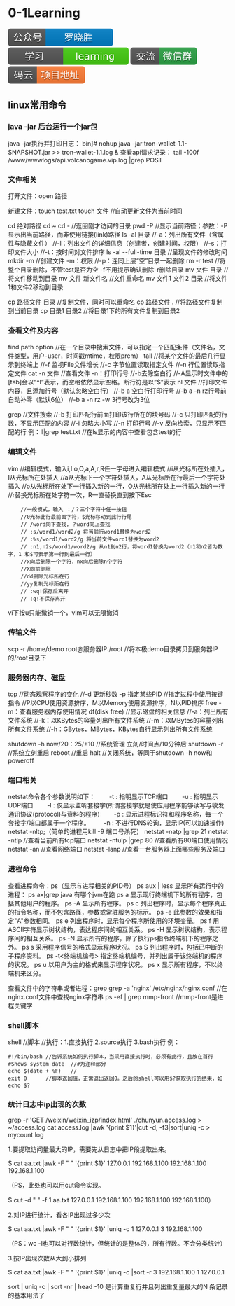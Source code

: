 # 0-1Learning

![alt text](../static/common/svg/luoxiaosheng.svg "公众号")
![alt text](../static/common/svg/luoxiaosheng_learning.svg "学习")
![alt text](../static/common/svg/luoxiaosheng_wechat.svg "微信")
![alt text](../static/common/svg/luoxiaosheng_gitee.svg "码云")

## linux常用命令

### java -jar 后台运行一个jar包
java -jar执行并打印日志：
bin]# nohup java -jar tron-wallet-1.1-SNAPSHOT.jar >> tron-wallet-1.1.log &
查看api请求记录：
tail -100f /www/wwwlogs/api.volcanogame.vip.log  |grep POST

### 文件相关
打开文件：open 路径

新建文件：touch test.txt
touch 文件	//自动更新文件为当前时间

cd 绝对路径
cd ~
cd -		//返回刚才访问的目录
pwd -P		//显示当前路径；参数：-P显示出当前路径，而非使用链接(link)路径
ls -al 目录	//-a：列出所有文件（含属性与隐藏文件） 
		//-l：列出文件的详细信息（创建者，创建时间，权限）
		//-s：打印文件大小
		//-t：按时间对文件排序
ls -al --full-time 目录	//呈现文件的修改时间
mkdir -m	//创建文件 -m：权限
		//-p：连同上层“空”目录一起删除
rm -r test	//将整个目录删除，不管test是否为空 -f不用提示确认删除-r删除目录
   mv 文件 目录	//将文件移动到目录
   mv 文件 新文件名	//文件重命名
   mv 文件1 文件2 目录	//将文件1和文件2移动到目录

cp 路径文件 目录	//复制文件，同时可以重命名
cp 路径文件 .	//将路径文件复制到当前目录
cp 目录1 目录2	//将目录1下的所有文件复制到目录2


### 查看文件及内容
find path option	//在一个目录中搜索文件，可以指定一个匹配条件（文件名，文件类型，用户-user，时间戳mtime，权限prem）
tail 		//将某个文件的最后几行显示到终端上
		//-f 监视File文件增长
		//-c 字节位置读取指定文件
        //-n 行位置读取指定文件
cat -n 文件	//查看文件 -n：打印行号
		//-b去除空白行
		//-A显示时文件中的[tab]会以“^I”表示，而空格依然显示空格。断行符是以”$”表示
nl 文件		//打印文件内容，且添加行号（默认忽略空白行）
		//-b a 空白行打印行号
		//-b a -n rz行号前自动补零（默认6位）
        //-b a -n rz -w 3行号改为3位
        
grep		//文件搜索
		//-b 打印匹配行前面打印该行所在的块号码
		//-c 只打印匹配的行数，不显示匹配的内容
		//-i 忽略大小写
		//-n 打印行号
		//-v 反向检索，只显示不匹配的行
例：ll|grep test.txt	//在ls显示的内容中查看包含test的行

### 编辑文件
vim		//编辑模式，输入i,I.o,O,a,A,r,R任一字母进入编辑模式
		//i从光标所在处插入，I从光标所在处插入
		//a从光标下一个字符处插入，A从光标所在行最后一个字符处插入
		//o从光标所在处下一行插入新的一行，O从光标所在处上一行插入新的一行
		//r替换光标所在处字符一次，R一直替换直到按下Esc

		//一般模式，输入 ：/？三个字符中任一按钮
		//0光标此行最前面字符，$光标移动到此行行尾
		// /word向下查找，？word向上查找
		// :s/word1/word2/g 将当前行word1替换为word2
		// :%s/word1/word2/g 将当前文件word1替换为word2
		// :n1,n2s/word1/word2/g 从n1到n2行，将word1替换为word2（n1和n2皆为数字，1 和$可表示第一行到最后一行）
		//x向后删除一个字符，nx向后删除n个字符
		//X向前删除	
		//dd删除光标所在行
		//yy复制光标所在行
		// :wq!保存后离开
		// :q!不保存离开
vi下按u只能撤销一个，vim可以无限撤消
        
### 传输文件
scp -r /home/demo root@服务器IP:/root	//将本极demo目录拷贝到服务器IP的/root目录下

### 服务器内存、磁盘
top		//动态观察程序的变化
		//-d 更新秒数 -p 指定某些PID
		//指定过程中使用按键指令
        //P以CPU使用资源排序，M以Memory使用资源排序，N以PID排序
free -m：查看服务器内存使用情况
df(disk free)	//显示磁盘的相关信息
		//-a：列出所有文件系统
		//-k：以KBytes的容量列出所有文件系统
		//-m：以MBytes的容量列出所有文件系统
        //-h：GBytes，MBytes，KBytes自行显示列出所有文件系统
        
shutdown -h now/20：25/+10	//系统管理 立刻/时间点/10分钟后
shutdown -r	//系统立刻重启
reboot		//重启
halt		//关闭系统，等同于shutdown -h now和poweroff

### 端口相关
netstat命令各个参数说明如下：
　　-t : 指明显示TCP端口
　　-u : 指明显示UDP端口
　　-l : 仅显示监听套接字(所谓套接字就是使应用程序能够读写与收发通讯协议(protocol)与资料的程序)
　　-p : 显示进程标识符和程序名称，每一个套接字/端口都属于一个程序。
　　-n : 不进行DNS轮询，显示IP(可以加速操作)
netstat -nltp;（简单的进程用kill -9 端口号杀死）
netstat -natp |grep 21
netstat -ntlp //查看当前所有tcp端口
netstat -ntulp |grep 80   //查看所有80端口使用情况
netstat -an 	//查看网络端口 
netstat -lanp	//查看一台服务器上面哪些服务及端口

### 进程命令
查看进程命令：ps（显示与进程相关的PID号）	
ps aux | less  显示所有运行中的进程：
ps ax|grep java  有哪个jvm在跑 
ps a 显示现行终端机下的所有程序，包括其他用户的程序。
ps -A 显示所有程序。
ps c 列出程序时，显示每个程序真正的指令名称，而不包含路径，参数或常驻服务的标示。
ps -e 此参数的效果和指定"A"参数相同。
ps e 列出程序时，显示每个程序所使用的环境变量。
ps f 用ASCII字符显示树状结构，表达程序间的相互关系。
ps -H 显示树状结构，表示程序间的相互关系。
ps -N 显示所有的程序，除了执行ps指令终端机下的程序之外。
ps s 采用程序信号的格式显示程序状况。
ps S 列出程序时，包括已中断的子程序资料。
ps -t<终端机编号> 指定终端机编号，并列出属于该终端机的程序的状况。
ps u 以用户为主的格式来显示程序状况。
ps x 显示所有程序，不以终端机来区分。
    
查看文件中的字符串或者进程：grep
grep -a 'nginx' /etc/nginx/nginx.conf	//在nginx.conf文件中查找nginx字符串
ps -ef | grep mmp-front  //mmp-front是进程关键字

### shell脚本
shell		//脚本
		//执行：1.直接执行 2.source执行 3.bash执行
例：

```
#!/bin/bash	//告诉系统如何执行脚本，当采用直接执行时，必须有此行，且放在首行
#Shows system date	//#为注释部分
echo $(date + %F)	//
exit 0		//脚本返回值，正常退出返回0。之后的shell可以用$?获取执行的结果，如echo $?
```


### 统计日志中ip出现的次数

grep -r 'GET /weixin/weixin_izp/index.html' ./chunyun.access.log > ~/access.log 
cat access.log |awk '{print $1}'|cut -d, -f3|sort|uniq -c > mycount.log    
 
 
1.要提取访问量最大的IP，需要先从日志中把IP段提取出来。 
 
$ cat aa.txt |awk -F " " '{print $1}' 
127.0.0.1 
192.168.1.100 
192.168.1.100 
192.168.1.100 
 
（PS，此处也可以用cut命令实现。 
 
$ cut -d " " -f 1 aa.txt 
127.0.0.1 
192.168.1.100 
192.168.1.100 
192.168.1.100） 
 
2.对IP进行统计，看各IP出现过多少次 
 
$ cat aa.txt |awk -F " " '{print $1}' |uniq -c 
      1 127.0.0.1 
      3 192.168.1.100 
 
（PS：wc -l也可以对行数统计，但统计的是整体的，所有行数。不会分类统计） 
 
3.按IP出现次数从大到小排列 
 
$ cat aa.txt |awk -F " " '{print $1}' |uniq -c |sort -r 
      3 192.168.1.100 
      1 127.0.0.1 
 
 
 sort  | uniq -c | sort -nr | head -10
是计算重复行并且列出重复量最大的N 条记录的基本用法了
